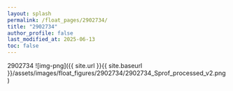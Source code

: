 ```yaml
---
layout: splash
permalink: /float_pages/2902734/
title: "2902734"
author_profile: false
last_modified_at: 2025-06-13
toc: false
---
```

 
2902734
![img-png]({{ site.url }}{{ site.baseurl }}/assets/images/float_figures/2902734/2902734_Sprof_processed_v2.png)